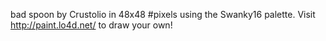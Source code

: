 bad spoon by Crustolio in 48x48 #pixels using the Swanky16 palette. Visit http://paint.lo4d.net/ to draw your own! 